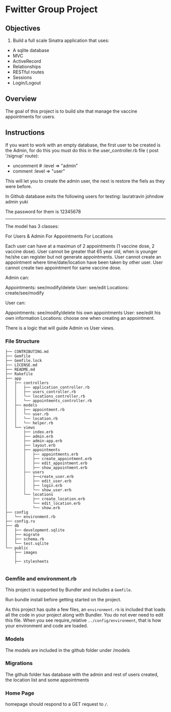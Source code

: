 # Fwitter Group Project

## Objectives

1.  Build a full scale Sinatra application that uses:

- A sqlite database
- MVC
- ActiveRecord
- Relationships
- RESTful routes
- Sessions
- Login/Logout

## Overview

The goal of this project is to build site that manage the vaccine appointments for users.


## Instructions

If you want to work with an empty database, the first user to be created is the Admin, for do this you must do this in the user_controller.rb file ( post '/signup' route):

- uncomment  # :level => "admin"
- comment     :level => "user"

This will let you to create the admin user, the next is restore the fiels as they were before.

In Github database exits the following users for testing:
lauratravin
johndow
admin
yuki

The password for them is 12345678

-----------------------------------------------------------------------------------------------------------------

The model has 3 classes:

For Users & Admin
For Appointments
For Locations

Each user can have at a maximun of 2 appointments (1 vaccine dose, 2 vaccine dose).
User cannot be greater that 65 year old, when is younger he/she can register but not generate appointments.
User cannot create an appointment where time/date/location have been taken by other user.
User cannot create two appointment for same vaccine dose.



Admin can:

Appointments: see/modify/delete
User: see/edit
Locations: create/see/modify

User can:

Appointments: see/modify/delete his own appointments
User: see/edit his own information
Locations: choose one when creating an appointment.

There is a logic that will guide Admin vs User views.






### File Structure

```
├── CONTRIBUTING.md
├── Gemfile
├── Gemfile.lock
├── LICENSE.md
├── README.md
├── Rakefile
├── app
│   ├── controllers
│   │   ├── application_controller.rb
│   │   ├── users_controller.rb
│   │   └── locations_controller.rb
│   │   └── appointments_controller.rb
│   ├── models
│   │   ├── appointment.rb
│   │   └── user.rb
│   │   └── location.rb
│   │   └── helper.rb
│   └── views
│       ├── index.erb
│       ├── admin.erb
│       ├── admin-app.erb
│       ├── layout.erb
│       ├── appointments
│       │   ├── appointments.erb
│       │   ├── create_appointment.erb
│       │   ├── edit_appointment.erb
│       │   ├── show_appointment.erb
│       ├── users
│       │   ├──create_user.erb
│       │   ├── edit_user.erb
│       │   ├── login.erb
│       │   └── show_user.erb
│       └── locations
│           ├── create_location.erb
│           └── edit_location.erb
│           └── show.erb
├── config
│   └── environment.rb
├── config.ru
├── db
│   ├── development.sqlite
│   ├── migrate
│   ├── schema.rb
│   └── test.sqlite
└── public
    ├── images
    │   
    ├── stylesheets
  
```

### Gemfile and environment.rb

This project is supported by Bundler and includes a `Gemfile`.

Run bundle install before getting started on the project.

As this project has quite a few files, an `environment.rb` is included that
loads all the code in your project along with Bundler. You do not ever need to
edit this file. When you see require_relative `../config/environment`, that is
how your environment and code are loaded.

### Models

The models are included in the github folder under /models

### Migrations

The github folder has database with the admin and rest of users created, the location list and some appointments



### Home Page

homepage should respond to a GET request to `/`.


